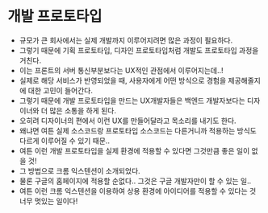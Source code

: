 # 개발 프로토타입

- 규모가 큰 회사에서는 실제 개발까지 이루어지려면 많은 과정이 필요하다.
- 그렇기 때문에 기획 프로토타입, 디자인 프로토타입처럼 개발도 프로토타입 과정을 거친다.
- 이는 프론트의 서버 통신부분보다는 UX적인 관점에서 이루어지는데..!
- 실제로 해당 서비스가 반영되었을 때, 사용자에게 어떤 방식으로 경험을 제공해줄지에 대한 고민이 들어간다.
- 그렇기 때문에 개발 프로토타입을 만드는 UX개발자들은 백엔드 개발자보다는 디자이너와 더 많은 소통을 하게 된다.
- 오히려 디자이너의 편에서 이런 UX를 만들어달라고 목소리를 내기도 한다.
- 왜냐면 여튼 실제 소스코드랑 프로토타입 소스코드는 다른거니까 적용하는 방식도 다르게 이루어질 수 있기 때문..
- 여튼 이런 개발 프로토타입을 실제 환경에 적용할 수 있다면 그것만큼 좋은 일이 없을 것!
 - 그 방법으로 크롬 익스텐션이 소개되었다.
- 물론 구글의 홈페이지에 적용할 순없다.. 그것은 구글 개발자만이 할 수 있는 일..
- 여튼 이런 크롬 익스텐션을 이용하여 상용 환경에 아이디어를 적용할 수 있다는 것 너무 멋있는 일이다!